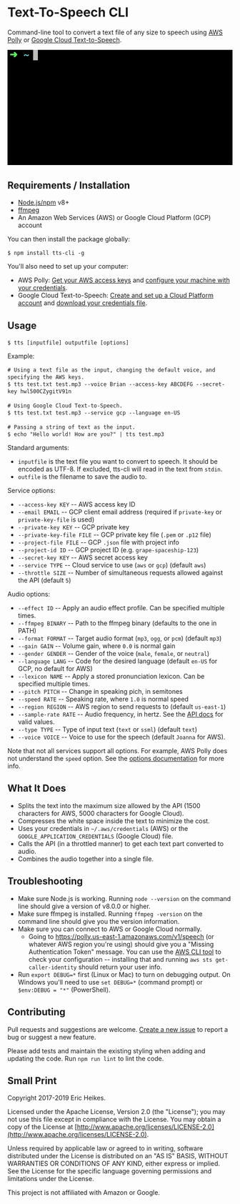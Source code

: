 # Text-To-Speech CLI

Command-line tool to convert a text file of any size to speech using [AWS Polly](https://aws.amazon.com/polly/) or [Google Cloud Text-to-Speech](https://cloud.google.com/text-to-speech/).

![Animation of the tool in action](docs/tts-cli.gif)

## Requirements / Installation

* [Node.js/npm](https://nodejs.org) v8+
* [ffmpeg](https://ffmpeg.org/)
* An Amazon Web Services (AWS) or Google Cloud Platform (GCP) account

You can then install the package globally:

```
$ npm install tts-cli -g
```

You'll also need to set up your computer:

* AWS Polly: [Get your AWS access keys](http://docs.aws.amazon.com/sdk-for-javascript/v2/developer-guide/getting-your-credentials.html) and [configure your machine with your credentials](http://docs.aws.amazon.com/sdk-for-javascript/v2/developer-guide/loading-node-credentials-shared.html).
* Google Cloud Text-to-Speech: [Create and set up a Cloud Platform account](https://cloud.google.com/nodejs/docs/reference/text-to-speech/latest/#quickstart) and [download your credentials file](https://cloud.google.com/docs/authentication/production#obtaining_and_providing_service_account_credentials_manually).

## Usage

```
$ tts [inputfile] outputfile [options]
```

Example:

```
# Using a text file as the input, changing the default voice, and specifying the AWS keys.
$ tts test.txt test.mp3 --voice Brian --access-key ABCDEFG --secret-key hwl500CZygitV91n

# Using Google Cloud Text-to-Speech.
$ tts test.txt test.mp3 --service gcp --language en-US

# Passing a string of text as the input.
$ echo "Hello world! How are you?" | tts test.mp3
```

Standard arguments:

* `inputfile` is the text file you want to convert to speech. It should be encoded as UTF-8. If excluded, tts-cli will read in the text from `stdin`.
* `outfile` is the filename to save the audio to.

Service options:

* `--access-key KEY` -- AWS access key ID
* `--email EMAIL` -- GCP client email address (required if `private-key` or `private-key-file` is used)
* `--private-key KEY` -- GCP private key
* `--private-key-file FILE` -- GCP private key file (`.pem` or `.p12` file)
* `--project-file FILE` -- GCP `.json` file with project info
* `--project-id ID` -- GCP project ID (e.g. `grape-spaceship-123`)
* `--secret-key KEY` -- AWS secret access key
* `--service TYPE` -- Cloud service to use (`aws` or `gcp`) (default `aws`)
* `--throttle SIZE` -- Number of simultaneous requests allowed against the API (default `5`)

Audio options:

* `--effect ID` -- Apply an audio effect profile. Can be specified multiple times.
* `--ffmpeg BINARY` -- Path to the ffmpeg binary (defaults to the one in PATH)
* `--format FORMAT` -- Target audio format (`mp3`, `ogg`, or `pcm`) (default `mp3`)
* `--gain GAIN` -- Volume gain, where `0.0` is normal gain
* `--gender GENDER` -- Gender of the voice (`male`, `female`, or `neutral`)
* `--language LANG` -- Code for the desired language (default `en-US` for GCP, no default for AWS)
* `--lexicon NAME` -- Apply a stored pronunciation lexicon. Can be specified multiple times.
* `--pitch PITCH` -- Change in speaking pich, in semitones
* `--speed RATE` -- Speaking rate, where `1.0` is normal speed
* `--region REGION` -- AWS region to send requests to (default `us-east-1`)
* `--sample-rate RATE` -- Audio frequency, in hertz. See the [API docs](http://docs.aws.amazon.com/polly/latest/dg/API_SynthesizeSpeech.html#polly-SynthesizeSpeech-request-SampleRate) for valid values.
* `--type TYPE` -- Type of input text (`text` or `ssml`) (default `text`)
* `--voice VOICE` -- Voice to use for the speech (default `Joanna` for AWS).

Note that not all services support all options. For example, AWS Polly does not understand the `speed` option. See the [options documentation](docs/options.md) for more info.

## What It Does

* Splits the text into the maximum size allowed by the API (1500 characters for AWS, 5000 characters for Google Cloud).
* Compresses the white space inside the text to minimize the cost.
* Uses your credentials in `~/.aws/credentials` (AWS) or the `GOOGLE_APPLICATION_CREDENTIALS` (Google Cloud) file.
* Calls the API (in a throttled manner) to get each text part converted to audio.
* Combines the audio together into a single file.

## Troubleshooting

* Make sure Node.js is working. Running `node --version` on the command line should give a version of v8.0.0 or higher.
* Make sure ffmpeg is installed. Running `ffmpeg -version` on the command line should give you the version information.
* Make sure you can connect to AWS or Google Cloud normally.
  * Going to https://polly.us-east-1.amazonaws.com/v1/speech (or whatever AWS region you're using) should give you a "Missing Authentication Token" message. You can use the [AWS CLI tool](https://aws.amazon.com/cli/) to check your configuration -- installing that and running `aws sts get-caller-identity` should return your user info.
* Run `export DEBUG=*` first (Linux or Mac) to turn on debugging output. On Windows you'll need to use `set DEBUG=*` (command prompt) or `$env:DEBUG = "*"` (PowerShell).

## Contributing

Pull requests and suggestions are welcome. [Create a new issue](https://github.com/eheikes/tts/issues/new) to report a bug or suggest a new feature.

Please add tests and maintain the existing styling when adding and updating the code. Run `npm run lint` to lint the code.

## Small Print

Copyright 2017-2019 Eric Heikes.

Licensed under the Apache License, Version 2.0 (the "License"); you may not use this file except in compliance with the License. You may obtain a copy of the License at [http://www.apache.org/licenses/LICENSE-2.0](http://www.apache.org/licenses/LICENSE-2.0).

Unless required by applicable law or agreed to in writing, software distributed under the License is distributed on an "AS IS" BASIS, WITHOUT WARRANTIES OR CONDITIONS OF ANY KIND, either express or implied. See the License for the specific language governing permissions and limitations under the License.

This project is not affiliated with Amazon or Google.

